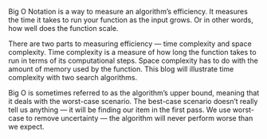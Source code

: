 Big O Notation is a way to measure an algorithm’s efficiency. It measures the time it takes to run your function as the input grows. Or in other words, how well does the function scale.

There are two parts to measuring efficiency — time complexity and space complexity. Time complexity is a measure of how long the function takes to run in terms of its computational steps. Space complexity has to do with the amount of memory used by the function. This blog will illustrate time complexity with two search algorithms.

Big O is sometimes referred to as the algorithm’s upper bound, meaning that it deals with the worst-case scenario. The best-case scenario doesn’t really tell us anything — it will be finding our item in the first pass. We use worst-case to remove uncertainty — the algorithm will never perform worse than we expect.
